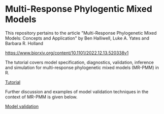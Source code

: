 # Multi-Response Phylogentic Mixed Models

This repository pertains to the article "Multi-Response Phylogenetic Mixed Models: Concepts and Application" by Ben Halliwell, Luke A. Yates and Barbara R. Holland

https://www.biorxiv.org/content/10.1101/2022.12.13.520338v1

The tutorial covers model specification, diagnostics, validation, inference and simulation for multi-response phylogenetic mixed models (MR-PMM) in R.

[Tutorial](https://Benjamin-Halliwell.github.io/MR-PMM/MR-PMM_tutorial.html)

Further discussion and examples of model validation techniques in the context of MR-PMM is given below.

[Model validation](https://Benjamin-Halliwell.github.io/MR-PMM/modelValidation/PMM_validation_md.html)
